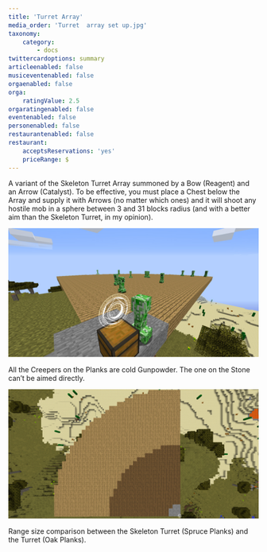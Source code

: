 ```yaml
---
title: 'Turret Array'
media_order: 'Turret  array set up.jpg'
taxonomy:
    category:
        - docs
twittercardoptions: summary
articleenabled: false
musiceventenabled: false
orgaenabled: false
orga:
    ratingValue: 2.5
orgaratingenabled: false
eventenabled: false
personenabled: false
restaurantenabled: false
restaurant:
    acceptsReservations: 'yes'
    priceRange: $
---
```


A variant of the Skeleton Turret Array summoned by a Bow (Reagent) and an Arrow (Catalyst). To be effective, you must place a Chest below the Array and supply it with Arrows (no matter which ones) and it will shoot any hostile mob in a sphere between 3 and 31 blocks radius (and with a better aim than the Skeleton Turret, in my opinion).

![](Turret%20%20array%20set%20up.jpg)

All the Creepers on the Planks are cold Gunpowder. The one on the Stone can’t be aimed directly.

![](Turret%20array%20range.jpg)

Range size comparison between the Skeleton Turret (Spruce Planks) and the Turret (Oak Planks).